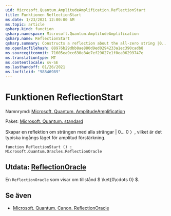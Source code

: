 ```yaml
---
uid: Microsoft.Quantum.AmplitudeAmplification.ReflectionStart
title: Funktionen ReflectionStart
ms.date: 1/23/2021 12:00:00 AM
ms.topic: article
qsharp.kind: function
qsharp.namespace: Microsoft.Quantum.AmplitudeAmplification
qsharp.name: ReflectionStart
qsharp.summary: Constructs a reflection about the all-zero string |0...0〉, which is the typical input state to amplitude amplification.
ms.openlocfilehash: 88976b29dbb8ae880d9ed0294233a1ec390cadb8
ms.sourcegitcommit: 71605ea9cc630e84e7ef29027e1f0ea06299747e
ms.translationtype: MT
ms.contentlocale: sv-SE
ms.lasthandoff: 01/26/2021
ms.locfileid: "98846989"
---
```

# <a name="reflectionstart-function"></a>Funktionen ReflectionStart

Namnrymd: [Microsoft. Quantum. AmplitudeAmplification](xref:Microsoft.Quantum.AmplitudeAmplification)

Paket: [Microsoft. Quantum. standard](https://nuget.org/packages/Microsoft.Quantum.Standard)


Skapar en reflektion om strängen med alla strängar | 0... 0 〉, vilket är det typiska ingångs läget för amplitud förstärkning.

```qsharp
function ReflectionStart () : Microsoft.Quantum.Oracles.ReflectionOracle
```


## <a name="output--reflectionoracle"></a>Utdata: [ReflectionOracle](xref:Microsoft.Quantum.Oracles.ReflectionOracle)

En `ReflectionOracle` som visar om tillstånd $ \ket{0\cdots 0} $.

## <a name="see-also"></a>Se även

- [Microsoft. Quantum. Canon. ReflectionOracle](xref:Microsoft.Quantum.Canon.ReflectionOracle)